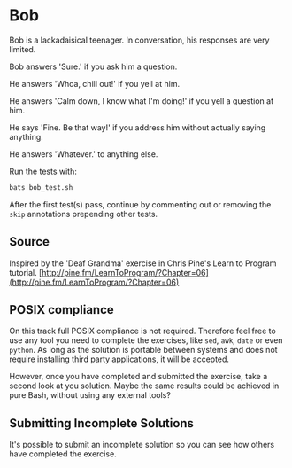 # Bob

Bob is a lackadaisical teenager. In conversation, his responses are very limited.

Bob answers 'Sure.' if you ask him a question.

He answers 'Whoa, chill out!' if you yell at him.

He answers 'Calm down, I know what I'm doing!' if you yell a question at him.

He says 'Fine. Be that way!' if you address him without actually saying
anything.

He answers 'Whatever.' to anything else.


Run the tests with:

```bash
bats bob_test.sh
```

After the first test(s) pass, continue by commenting out or removing the `skip` annotations prepending other tests.

## Source

Inspired by the 'Deaf Grandma' exercise in Chris Pine's Learn to Program tutorial. [http://pine.fm/LearnToProgram/?Chapter=06](http://pine.fm/LearnToProgram/?Chapter=06)


## POSIX compliance
On this track full POSIX compliance is not required. Therefore feel free to use any tool you need to complete
the exercises, like `sed`, `awk`, `date` or even `python`. As long as the solution is portable between systems
and does not require installing third party applications, it will be accepted.

However, once you have completed and submitted the exercise, take a second look at you solution.
Maybe the same results could be achieved in pure Bash, without using any external tools?

## Submitting Incomplete Solutions
It's possible to submit an incomplete solution so you can see how others have completed the exercise.
